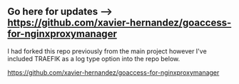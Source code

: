 ## Go here for updates --> https://github.com/xavier-hernandez/goaccess-for-nginxproxymanager
I had forked this repo previously from the main project however I've included TRAEFIK as a log type option into the repo below.

https://github.com/xavier-hernandez/goaccess-for-nginxproxymanager
